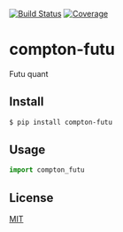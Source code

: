 [![Build Status](https://travis-ci.org/kaelzhang/compton-futu.svg?branch=master)](https://travis-ci.org/kaelzhang/compton-futu)
[![Coverage](https://codecov.io/gh/kaelzhang/compton-futu/branch/master/graph/badge.svg)](https://codecov.io/gh/kaelzhang/compton-futu)
<!-- optional appveyor tst
[![Windows Build Status](https://ci.appveyor.com/api/projects/status/github/kaelzhang/compton-futu?branch=master&svg=true)](https://ci.appveyor.com/project/kaelzhang/compton-futu)
-->
<!-- optional npm version
[![NPM version](https://badge.fury.io/js/compton-futu.svg)](http://badge.fury.io/js/compton-futu)
-->
<!-- optional npm downloads
[![npm module downloads per month](http://img.shields.io/npm/dm/compton-futu.svg)](https://www.npmjs.org/package/compton-futu)
-->
<!-- optional dependency status
[![Dependency Status](https://david-dm.org/kaelzhang/compton-futu.svg)](https://david-dm.org/kaelzhang/compton-futu)
-->

# compton-futu

Futu quant

## Install

```sh
$ pip install compton-futu
```

## Usage

```py
import compton_futu
```

## License

[MIT](LICENSE)
